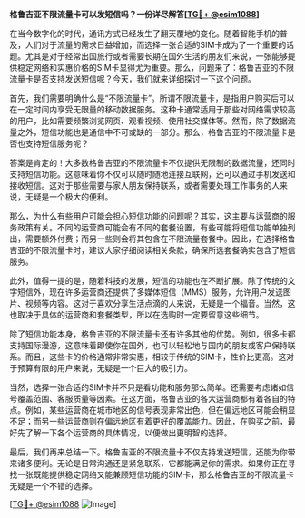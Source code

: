 **格鲁吉亚不限流量卡可以发短信吗？一份详尽解答[[TG💪+ @esim1088](https://t.me/s/esim1088)]**

在当今数字化的时代，通讯方式已经发生了翻天覆地的变化。随着智能手机的普及，人们对于流量的需求日益增加，而选择一张合适的SIM卡成为了一个重要的话题。尤其是对于经常出国旅行或者需要长期在国外生活的朋友们来说，一张能够提供稳定网络和实惠价格的SIM卡显得尤为重要。那么，问题来了：格鲁吉亚的不限流量卡是否支持发送短信呢？今天，我们就来详细探讨一下这个问题。

首先，我们需要明确什么是“不限流量卡”。所谓不限流量卡，是指用户购买后可以在一定时间内享受无限量的移动数据服务。这种卡通常适用于那些对网络需求较高的用户，比如需要频繁浏览网页、观看视频、使用社交媒体等。然而，除了数据流量之外，短信功能也是通信中不可或缺的一部分。那么，格鲁吉亚的不限流量卡是否也支持短信服务呢？

答案是肯定的！大多数格鲁吉亚的不限流量卡不仅提供无限制的数据流量，还同时支持短信功能。这意味着你不仅可以随时随地连接互联网，还可以通过手机发送和接收短信。这对于那些需要与家人朋友保持联系，或者需要处理工作事务的人来说，无疑是一个极大的便利。

那么，为什么有些用户可能会担心短信功能的问题呢？其实，这主要与运营商的服务政策有关。不同的运营商可能会有不同的套餐设置，有些可能将短信功能单独列出，需要额外付费；而另一些则会将其包含在不限流量套餐中。因此，在选择格鲁吉亚的不限流量卡时，建议大家仔细阅读相关条款，确保所选套餐确实包含了短信服务。

此外，值得一提的是，随着科技的发展，短信的功能也在不断扩展。除了传统的文字短信外，现在许多运营商还提供了多媒体短信（MMS）服务，允许用户发送图片、视频等内容。这对于喜欢分享生活点滴的人来说，无疑是一个福音。当然，这也取决于具体的运营商和套餐类型，所以在选购时一定要留意这些细节。

除了短信功能本身，格鲁吉亚的不限流量卡还有许多其他的优势。例如，很多卡都支持国际漫游，这意味着即使你在国外，也可以轻松地与国内的朋友或客户保持联系。而且，这些卡的价格通常非常实惠，相较于传统的SIM卡，性价比更高。这对于预算有限的用户来说，无疑是一个巨大的吸引力。

当然，选择一张合适的SIM卡并不只是看功能和服务那么简单。还需要考虑诸如信号覆盖范围、客服质量等因素。在这方面，格鲁吉亚的各大运营商都有着各自的特点。例如，某些运营商在城市地区的信号表现非常出色，但在偏远地区可能会稍显不足；而另一些运营商则在偏远地区有着更好的覆盖能力。因此，在购买之前，最好先了解一下各个运营商的具体情况，以便做出更明智的选择。

最后，我们再来总结一下。格鲁吉亚的不限流量卡不仅支持发送短信，还能为你带来诸多便利。无论是日常沟通还是紧急联系，它都能满足你的需求。如果你正在寻找一张既能提供稳定网络又能兼顾短信功能的SIM卡，那么格鲁吉亚的不限流量卡无疑是一个不错的选择。

[[TG💪+ @esim1088](https://t.me/s/esim1088) ![Image](https://i.postimg.cc/4NQfJmqS/Snipaste-2025-05-13-00-14-12.png)]